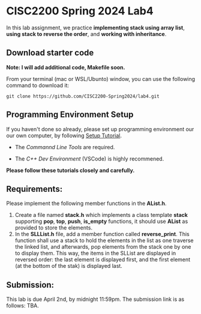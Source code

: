 
# CISC2200 Spring 2024 Lab4

In this lab assignment, we practice **implementing stack using array list**, **using stack to reverse the order**,
and **working with inheritance**.

## Download starter code

**Note: I will add additional code, Makefile soon.**

From your terminal (mac or WSL/Ubunto) window, you can use the following command to download it:
```
git clone https://github.com/CISC2200-Spring2024/lab4.git
```

## Programming Environment Setup
If you haven't done so already, please set up programming environment our our own computer, by following [Setup Tutorial](https://eecs280staff.github.io/tutorials/). 

- The _Commannd Line Tools_ are required. 

- The _C++ Dev Environment_ (VSCode) is highly recommened.

**Please follow these tutorials closely and carefully.**

## Requirements:

Please implement the following member functions in the **AList.h**. 

1. Create a file named **stack.h** which implements a class template **stack** supporting **pop**, **top**, **push**, **is_empty** functions, it should use **AList** as provided to store the elements.
2. In the **SLLList.h** file, add a member function called **reverse_print**. This function shall use a stack to hold the elements in the list as one traverse the linked list, and
   afterwards, pop elements from the stack one by one to display them. This way, the items in the SLList are displayed in reversed order: the last element is displayed first, and the first element (at the bottom of the stak) is displayed last.
   
## Submission:

This lab is due April 2nd, by midnight 11:59pm. The submission link is as follows:
TBA. 


   

